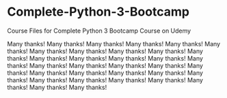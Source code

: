# Complete-Python-3-Bootcamp
Course Files for Complete Python 3 Bootcamp Course on Udemy

Many thanks!
Many thanks!
Many thanks!
Many thanks!
Many thanks!
Many thanks!
Many thanks!
Many thanks!
Many thanks!
Many thanks!
Many thanks!
Many thanks!
Many thanks!
Many thanks!
Many thanks!
Many thanks!
Many thanks!
Many thanks!
Many thanks!
Many thanks!
Many thanks!
Many thanks!
Many thanks!
Many thanks!
Many thanks!
Many thanks!
Many thanks!
Many thanks!
Many thanks!
Many thanks!
Many thanks!
Many thanks!
Many thanks!

